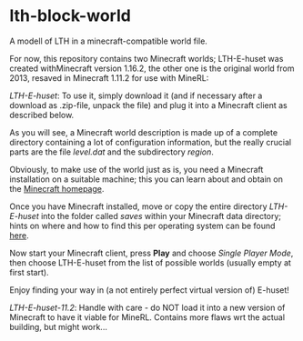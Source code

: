 # lth-block-world
A modell of LTH in a minecraft-compatible world file.

For now, this repository contains two Minecraft worlds; LTH-E-huset was created withMinecraft version 1.16.2, the other one is the original world from 2013, resaved in Minecraft 1.11.2 for use with MineRL:

*LTH-E-huset*: To use it, simply download it (and if necessary after a download as .zip-file, unpack the file) and plug it into a Minecraft client as described below.   
  
As you will see, a Minecraft world description is made up of a complete directory containing a lot of configuration information, but the really crucial parts are the file *level.dat* and the subdirectory *region*.   
  
Obviously, to make use of the world just as is, you need a Minecraft installation on a suitable machine; this you can learn about and obtain on the [Minecraft homepage](https://www.minecraft.net/en-us/).  
  
Once you have Minecraft installed, move or copy the entire directory *LTH-E-huset* into the folder called *saves* within your Minecraft data directory; hints on where and how to find this per operating system can be found [here](https://help.minecraft.net/hc/en-us/articles/360035131551-Where-are-Minecraft-files-stored-).  
  
Now start your Minecraft client, press **Play** and choose *Single Player Mode*, then choose LTH-E-huset from the list of possible worlds (usually empty at first start). 
  
Enjoy finding your way in (a not entirely perfect virtual version of) E-huset!  

*LTH-E-huset-11.2*: Handle with care - do NOT load it into a new version of Minecraft to have it viable for MineRL. Contains more flaws wrt the actual building, but might work...